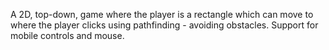 A 2D, top-down, game where the player is a rectangle which can move to where the player clicks using pathfinding - avoiding obstacles.
Support for mobile controls and mouse.